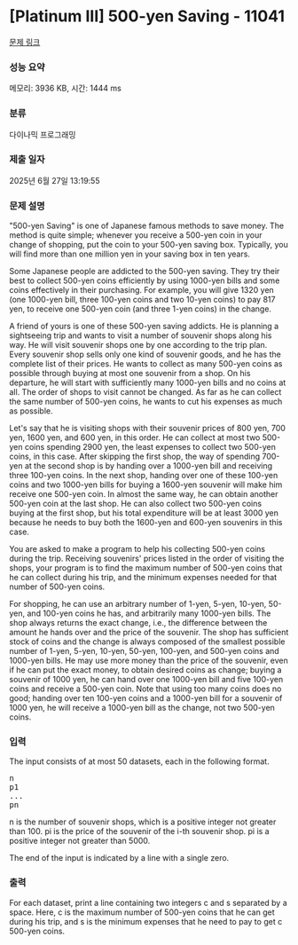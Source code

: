 # [Platinum III] 500-yen Saving - 11041 

[문제 링크](https://www.acmicpc.net/problem/11041) 

### 성능 요약

메모리: 3936 KB, 시간: 1444 ms

### 분류

다이나믹 프로그래밍

### 제출 일자

2025년 6월 27일 13:19:55

### 문제 설명

<p>"500-yen Saving" is one of Japanese famous methods to save money. The method is quite simple; whenever you receive a 500-yen coin in your change of shopping, put the coin to your 500-yen saving box. Typically, you will find more than one million yen in your saving box in ten years.</p>

<p>Some Japanese people are addicted to the 500-yen saving. They try their best to collect 500-yen coins efficiently by using 1000-yen bills and some coins effectively in their purchasing. For example, you will give 1320 yen (one 1000-yen bill, three 100-yen coins and two 10-yen coins) to pay 817 yen, to receive one 500-yen coin (and three 1-yen coins) in the change.</p>

<p>A friend of yours is one of these 500-yen saving addicts. He is planning a sightseeing trip and wants to visit a number of souvenir shops along his way. He will visit souvenir shops one by one according to the trip plan. Every souvenir shop sells only one kind of souvenir goods, and he has the complete list of their prices. He wants to collect as many 500-yen coins as possible through buying at most one souvenir from a shop. On his departure, he will start with sufficiently many 1000-yen bills and no coins at all. The order of shops to visit cannot be changed. As far as he can collect the same number of 500-yen coins, he wants to cut his expenses as much as possible.</p>

<p>Let's say that he is visiting shops with their souvenir prices of 800 yen, 700 yen, 1600 yen, and 600 yen, in this order. He can collect at most two 500-yen coins spending 2900 yen, the least expenses to collect two 500-yen coins, in this case. After skipping the first shop, the way of spending 700-yen at the second shop is by handing over a 1000-yen bill and receiving three 100-yen coins. In the next shop, handing over one of these 100-yen coins and two 1000-yen bills for buying a 1600-yen souvenir will make him receive one 500-yen coin. In almost the same way, he can obtain another 500-yen coin at the last shop. He can also collect two 500-yen coins buying at the first shop, but his total expenditure will be at least 3000 yen because he needs to buy both the 1600-yen and 600-yen souvenirs in this case.</p>

<p>You are asked to make a program to help his collecting 500-yen coins during the trip. Receiving souvenirs' prices listed in the order of visiting the shops, your program is to find the maximum number of 500-yen coins that he can collect during his trip, and the minimum expenses needed for that number of 500-yen coins.</p>

<p>For shopping, he can use an arbitrary number of 1-yen, 5-yen, 10-yen, 50-yen, and 100-yen coins he has, and arbitrarily many 1000-yen bills. The shop always returns the exact change, i.e., the difference between the amount he hands over and the price of the souvenir. The shop has sufficient stock of coins and the change is always composed of the smallest possible number of 1-yen, 5-yen, 10-yen, 50-yen, 100-yen, and 500-yen coins and 1000-yen bills. He may use more money than the price of the souvenir, even if he can put the exact money, to obtain desired coins as change; buying a souvenir of 1000 yen, he can hand over one 1000-yen bill and five 100-yen coins and receive a 500-yen coin. Note that using too many coins does no good; handing over ten 100-yen coins and a 1000-yen bill for a souvenir of 1000 yen, he will receive a 1000-yen bill as the change, not two 500-yen coins.</p>

### 입력 

 <p>The input consists of at most 50 datasets, each in the following format.</p>

<pre>n
p1
...
pn</pre>

<p>n is the number of souvenir shops, which is a positive integer not greater than 100. pi is the price of the souvenir of the i-th souvenir shop. pi is a positive integer not greater than 5000.</p>

<p>The end of the input is indicated by a line with a single zero.</p>

### 출력 

 <p>For each dataset, print a line containing two integers c and s separated by a space. Here, c is the maximum number of 500-yen coins that he can get during his trip, and s is the minimum expenses that he need to pay to get c 500-yen coins.</p>

